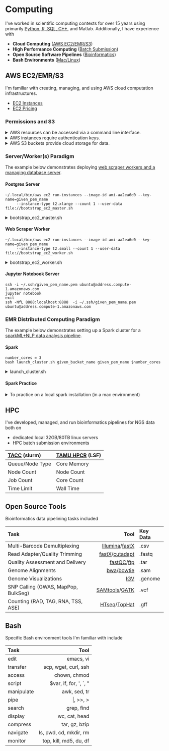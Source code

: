 # Computing

I've worked in scientific computing contexts for over 15 years 
using primarily [Python, R, SQL, C++](https://github.com/pointOfive/Home/tree/master/Code#coding), and Matlab. 
Additionally, I have experience with

- **Cloud Computing** ([AWS EC2/EMR/S3](#aws-ec2emrs3))
- **High Performance Computing** ([Batch Submission](#hpc))
- **Open Source Software Pipelines** ([Bioinformatics](#open-source-tools))
- **Bash Environments** ([Mac/Linux](#bash))


## AWS EC2/EMR/S3

I'm familiar with creating, managing, and using AWS cloud computation infrastructures. 

- [EC2 Instances](https://aws.amazon.com/ec2/instance-types/)
- [EC2 Pricing](https://aws.amazon.com/ec2/pricing/on-demand/)

### Permissions and S3

<details>
<summary>
AWS resources can be accessed via a command line interface.
</summary>

```
pip install --upgrade --user awscli
.local/bin/aws configure
# https://aws.amazon.com
# "My Account" -> "Security Credentials" -> "Access Keys"
AWS Access Key ID [None]: 
AWS Secret Access Key [None]: 
Default region name [None]: us-east-1
Default output format [None]: json
```
</details>

<details>
<summary>
AWS instances require authentication keys.
</summary>

```
# https://aws.amazon.com
"EC2" -> "Key Pairs" or "NETWORK & SECURITY" -> "Key Pairs"
mv ~/Downloads/given_pem_name.pem ~/.ssh/
chmod 400 ~/.ssh/given_pem_name.pem
```    
</details>

<details>
<summary>
AWS S3 buckets provide cloud storage for data.
</summary>

- https://aws.amazon.com
- "Console (orange box)" -> "S3" -> "Create"
- "Type of Policy" -> "S3 Bucket Policy"
  - Principal: *
  - Actions: GetObject
  - Amazon Resource Name (ARN): arn:aws:s3:::given_bucket_name/*
</details>


### Server/Worker(s) Paradigm

The example below demonstrates deploying [web scraper workers and a managing database server](https://github.com/pointOfive/Home/tree/master/Analysis#web-scraping-database-server).


#### Postgres Server
```
~/.local/bin/aws ec2 run-instances --image-id ami-aa2ea6d0 --key-name=given_pem_name
     --instance-type t2.xlarge --count 1 --user-data file://bootstrap_ec2_master.sh
```

<details>
<summary>
bootstrap_ec2_master.sh
</summary>

```
# INSTALL POSTGRESS SERVER
sudo apt-get update
sudo apt-get -y install postgresql-9.5 postgresql-contrib-9.5
sudo sed -e 's/127.0.0.1\/32/0.0.0.0\/0/' /etc/postgresql/9.5/main/pg_hba.conf > tmpy.txt
sudo mv tmpy.txt /etc/postgresql/9.5/main/pg_hba.conf
sudo chown postgres:postgres /etc/postgresql/9.5/main/pg_hba.conf
sudo sed "s/\#listen_addresses = 'localhost'/listen_addresses = '\*'/" /etc/postgresql/9.5/main/postgresql.conf > tmpy.txt
sudo mv tmpy.txt /etc/postgresql/9.5/main/postgresql.conf
sudo chown postgres:postgres /etc/postgresql/9.5/main/postgresql.conf
sudo service postgresql restart
echo "ALTER USER postgres WITH PASSWORD 'postgres';" | sudo -u postgres psql
echo "CREATE DATABASE database_name;" | sudo -u postgres psql

# LOAD STORED DATABASE
wget -S -T 500 -t 50 https://given_bucket_name.s3.amazonaws.com/dbexport.pgsql.gz -O /home/ubuntu/dbexport.pgsql.gz
gunzip -c /home/ubuntu/dbexport.pgsql.gz | sudo -u postgres psql database_name 

# INSTALL ANACONDA
wget -S -T 500 -t 50 https://repo.continuum.io/archive/Anaconda2-5.0.1-Linux-x86_64.sh -O /home/ubuntu/anaconda.sh
sudo bash /home/ubuntu/anaconda.sh -b -p /mnt/anaconda
sudo chown -R ubuntu:ubuntu /mnt
export PATH=/mnt/anaconda/bin:$PATH
echo -e "\n\n# Anaconda2" >> /home/ubuntu/.bashrc
echo "export PATH=/mnt/anaconda/bin:$PATH" >> /home/ubuntu/.bashrc
rm /home/ubuntu/anaconda.sh

# INSTALL RUN TOOLS
pip install psycopg2
ipython -c "import nltk; nltk.download('stopwords', download_dir='/home/ubuntu/nltk_data'); 
	   	   	 nltk.download('punkt', download_dir='/home/ubuntu/nltk_data'); 
			 nltk.download('averaged_perceptron_tagger', download_dir='/home/ubuntu/nltk_data'); 
			 nltk.download('maxent_treebank_pos_tagger', download_dir='/home/ubuntu/nltk_data')"
wget -S -T 500 -t 50 https://given_bucket_name.s3.amazonaws.com/psql_server.py -O /home/ubuntu/psql_server.py
```

Click [here](https://github.com/pointOfive/Home/tree/master/Analysis#web-scraping-database-server) to see the functionality of the postgres server `psql_server.py`
</details>


#### Web Scraper Worker

```
~/.local/bin/aws ec2 run-instances --image-id ami-aa2ea6d0 --key-name=given_pem_name
     --instance-type t2.small --count 1 --user-data file://bootstrap_ec2_worker.sh
```

<details>
<summary>
bootstrap_ec2_worker.sh
</summary>

```
# INSTALL HEADLESS BROWSER
sudo apt-get update
sudo apt-get install build-essential chrpath libssl-dev libxft-dev libfreetype6-dev libfreetype6 libfontconfig1-dev libfontconfig1 -y
sudo wget https://bitbucket.org/ariya/phantomjs/downloads/phantomjs-2.1.1-linux-x86_64.tar.bz2
sudo tar xvjf phantomjs-2.1.1-linux-x86_64.tar.bz2 -C /usr/local/share/
sudo ln -s /usr/local/share/phantomjs-2.1.1-linux-x86_64/bin/phantomjs /usr/local/bin/

# INSTALL ANACONDA
wget -S -T 500 -t 50 https://repo.continuum.io/archive/Anaconda2-5.0.1-Linux-x86_64.sh -O /home/ubuntu/anaconda.sh
sudo bash /home/ubuntu/anaconda.sh -b -p /mnt/anaconda
#$HOME/anaconda
sudo chown -R ubuntu:ubuntu /mnt
export PATH=/mnt/anaconda/bin:$PATH
echo -e "\n\n# Anaconda2" >> /home/ubuntu/.bashrc
echo "export PATH=/mnt/anaconda/bin:$PATH" >> /home/ubuntu/.bashrc
rm /home/ubuntu/anaconda.sh

# INSTALL RUN TOOLS
pip install psycopg2
pip install selenium
wget -S -T 500 -t 50 https://given_bucket_name.s3.amazonaws.com/psql_worker.py -O /home/ubuntu/psql_worker.py
```

Click [here](https://github.com/pointOfive/Home/tree/master/Analysis#webscrapper-and-database-server) to see the functionality of the web scraper worker `psql_worker.py`
</details>

#### Jupyter Notebook Server
```
ssh -i ~/.ssh/given_pem_name.pem ubuntu@address.compute-1.amazonaws.com
jupyter notebook
exit
ssh -NfL 8888:localhost:8888  -i ~/.ssh/given_pem_name.pem ubuntu@address.compute-1.amazonaws.com
```


### EMR Distributed Computing Paradigm

The example below demonstrates setting up a Spark cluster for
a [sparkML+NLP data analysis pipeline](https://github.com/pointOfive/Home/tree/master/Analysis#nlp-and-clustering-with-spark).

#### Spark

```
number_cores = 3
bash launch_cluster.sh given_bucket_name given_pem_name $number_cores
```

<details>
<summary>
launch_cluster.sh
</summary>

```
~/.local/bin/aws emr create-cluster --name PySparkCluster --release-label emr-5.11.0 \
    --applications Name=Spark --ec2-attributes KeyName=$2 --use-default-roles --instance-groups \
      InstanceGroupType=MASTER, InstanceCount=1, InstanceType=m3.xlarge \
      InstanceGroupType=CORE, InstanceCount=$3, InstanceType=m3.xlarge \
    --bootstrap-actions Path=s3://$1/scripts/bootstrap.sh
```

<details>
<summary>
bootstrap.sh
</summary>

```
# INSTALL ANACONDA
sudo yum -y update
sudo yum -y install tmux
wget -S -T 10 -t 5 https://repo.continuum.io/archive/Anaconda2-5.0.1-Linux-x86_64.sh -O $HOME/anaconda.sh
sudo bash $HOME/anaconda.sh -b -p /mnt/anaconda
sudo chown -R hadoop:hadoop /mnt
export PATH=/mnt/anaconda/bin:$PATH
echo -e "\n\n# Anaconda2" >> $HOME/.bashrc
echo "export PATH=/mnt/anaconda/bin:$PATH" >> $HOME/.bashrc
rm $HOME/anaconda.sh

# INSTALL RUN TOOLS
wget https://given_bucket_name.s3.amazonaws.com/scripts/nlp_pipeline.py -O $HOME/nlp_pipeline.py
ipython -c "import nltk; nltk.download('stopwords'); nltk.download('punkt'); 
	   	   nltk.download('averaged_perceptron_tagger'); nltk.download('maxent_treebank_pos_tagger')"

```

Click [here](https://github.com/pointOfive/Home/tree/master/Analysis#nlp-and-clustering-with-spark) to see the sparkML NLP pipeline `nlp_pipeline.py`
</details>
</details>


#### Spark Practice 

<details>
<summary>
To practice on a local spark installation (in a mac environment)
</summary>

```
brew cask install java8
brew install hadoop
brew install apache-spark
pip install py4j
#import pyspark
pyspark --packages com.databricks:spark-csv_2.11:1.5.0
	--packages com.amazonaws:aws-java-sdk-pom:1.10.34
	--packages org.apache.hadoop:hadoop-aws:2.7.3
```
with the following system variable
```
export SPARK_HOME=`brew info apache-spark | grep /usr | tail -n 1 | cut -f 1 -d " "`/libexec
export PYTHONPATH=$SPARK_HOME/python:$PYTHONPATH
export HADOOP_HOME=`brew info hadoop | grep /usr | head -n 1 | cut -f 1 -d " "`/libexec
export LD_LIBRARY_PATH=$HADOOP_HOME/lib/native/:$LD_LIBRARY_PATH
source ~/.bash_profile
```
</details>


## HPC

I've developed, managed, and run bioinformatics pipelines for NGS data both on 

- dedicated local 32GB/80TB linux servers
- HPC batch submission environments

| [TACC](https://www.tacc.utexas.edu) (slurm) | [TAMU HPCR](https://hprc.tamu.edu) (LSF) |
:---------------------------------------------|:-----------------------------------------|
| Queue/Node Type                             | Core Memory				 |
| Node Count   	 			      | Node Count				 |
| Job Count   	 			      | Core Count				 |
| Time Limit   	 			      | Wall Time				 |


## Open Source Tools

Bioinformatics data pipelining tasks included

| Task                                | Tool                   | Key Data  |
|:------------------------------------|-----------------------:|:----------|
| Multi-Barcode Demultiplexing        | [Illumina](https://support.illumina.com/content/dam/illumina-support/documents/documentation/software_documentation/bcl2fastq/bcl2fastq_letterbooklet_15038058brpmi.pdf)/[fastX](http://hannonlab.cshl.edu/fastx_toolkit/) | .csv      |
| Read Adapter/Quality Trimming       | [fastX](http://hannonlab.cshl.edu/fastx_toolkit/)/[cutadapt](https://cutadapt.readthedocs.io/en/stable/)         | .fastq    |
| Quality Assessment and Delivery     | [fastQC](https://www.bioinformatics.babraham.ac.uk/projects/fastqc/)/[ftp](http://cs.baylor.edu/~donahoo/classes/tutorials/ftp/ftp.html)             | .tar      |
| Genome Alignments                   | [bwa](http://bio-bwa.sourceforge.net/)/[bowtie](http://bowtie-bio.sourceforge.net/index.shtml)      | .sam      |
| Genome Visualizations               | [IGV](http://software.broadinstitute.org/software/igv/)                    | .genome   |
| SNP Calling (GWAS, MapPop, BulkSeg) | [SAMtools](http://www.htslib.org/)/[GATK](https://software.broadinstitute.org/gatk/)          | .vcf      |
| Counting (RAD, TAG, RNA, TSS, ASE)  | [HTseq](https://htseq.readthedocs.io/en/release_0.9.1/)/[TopHat](https://ccb.jhu.edu/software/tophat/index.shtml)           | .gff      |


## Bash

Specific Bash environment tools I'm familiar with include

| Task        | Tool                    |
|:------------|------------------------:|
| edit        | emacs, vi               |
| transfer    | scp, wget, curl, ssh    |
| access      | chown, chmod            |
| script      | $var, if, for, ', `, "  |
| manipulate  | awk, sed, tr            |
| pipe        | \|, >>, >               |
| search      | grep, find              |
| display     | wc, cat, head           |
| compress    | tar, gz, bzip           |
| navigate    | ls, pwd, cd, mkdir, rm  |
| monitor     | top, kill, md5, du, df  |
